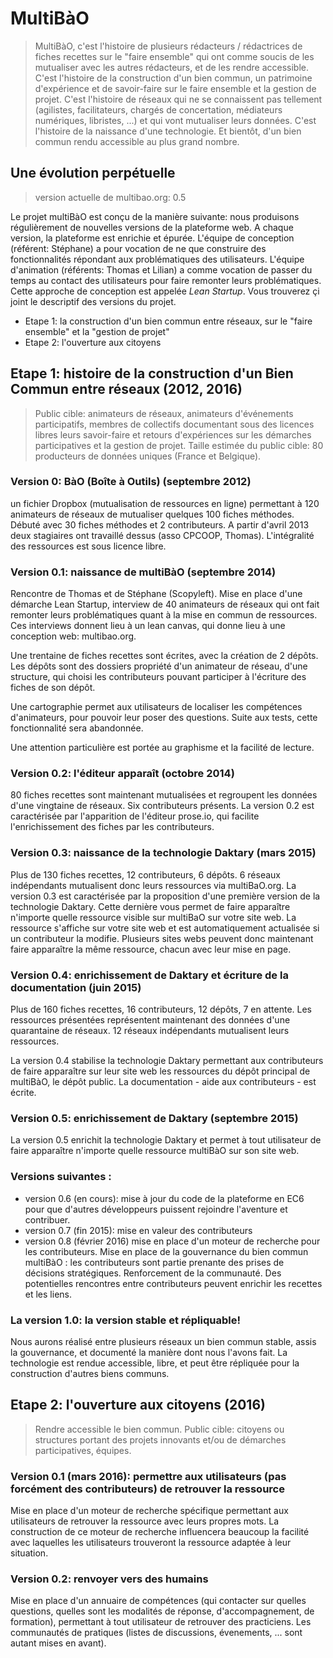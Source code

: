 # MultiBàO

> MultiBàO, c'est l'histoire de plusieurs rédacteurs / rédactrices de fiches recettes sur le "faire ensemble" qui ont comme soucis de les mutualiser avec les autres rédacteurs, et de les rendre accessible. C'est l'histoire de la construction d'un bien commun, un patrimoine d'expérience et de savoir-faire sur le faire ensemble et la gestion de projet. C'est l'histoire de réseaux qui ne se connaissent pas tellement (agilistes, facilitateurs, chargés de concertation, médiateurs numériques, libristes, ...) et qui vont mutualiser leurs données. C'est l'histoire de la naissance d'une technologie. Et bientôt, d'un bien commun rendu accessible au plus grand nombre. 

## Une évolution perpétuelle 

> version actuelle de multibao.org: 0.5

Le projet multiBàO est conçu de la manière suivante: nous produisons régulièrement de nouvelles versions de la plateforme web. A chaque version, la plateforme est enrichie et épurée. L'équipe de conception (référent: Stéphane) a pour vocation de ne que construire des fonctionnalités répondant aux problématiques des utilisateurs. L'équipe d'animation (référents: Thomas et Lilian) a comme vocation de passer du temps au contact des utilisateurs pour faire remonter leurs problématiques. Cette approche de conception est appelée *Lean Startup*. Vous trouverez çi joint le descriptif des versions du projet. 

* Etape 1: la construction d'un bien commun entre réseaux, sur le "faire ensemble" et la "gestion de projet" 
* Etape 2: l'ouverture aux citoyens

## Etape 1: histoire de la construction d'un Bien Commun entre réseaux (2012, 2016)

> Public cible: animateurs de réseaux, animateurs d'événements participatifs, membres de collectifs documentant sous des licences libres leurs savoir-faire et retours d'expériences sur les démarches participatives et la gestion de projet. Taille estimée du public cible: 80 producteurs de données uniques (France et Belgique).

### Version 0: BàO (Boîte à Outils) (septembre 2012)

un fichier Dropbox (mutualisation de ressources en ligne) permettant à 120 animateurs de réseaux de mutualiser quelques 100 fiches méthodes. Débuté avec 30 fiches méthodes et 2 contributeurs. A partir d'avril 2013 deux stagiaires ont travaillé dessus (asso CPCOOP, Thomas). L'intégralité des ressources est sous licence libre. 

### Version 0.1: naissance de multiBàO (septembre 2014) 

Rencontre de Thomas et de Stéphane (Scopyleft). Mise en place d'une démarche Lean Startup, interview de 40 animateurs de réseaux qui ont fait remonter leurs problématiques quant à la mise en commun de ressources. Ces interviews donnent lieu à un lean canvas, qui donne lieu à une conception web: multibao.org. 

Une trentaine de fiches recettes sont écrites, avec la création de 2 dépôts. Les dépôts sont des dossiers propriété d'un animateur de réseau, d'une structure, qui choisi les contributeurs pouvant participer à l'écriture des fiches de son dépôt. 

Une cartographie permet aux utilisateurs de localiser les compétences d'animateurs, pour pouvoir leur poser des questions. Suite aux tests, cette fonctionnalité sera abandonnée. 

Une attention particulière est portée au graphisme et la facilité de lecture. 

### Version 0.2: l'éditeur apparaît (octobre 2014)

80 fiches recettes sont maintenant mutualisées et regroupent les données d'une vingtaine de réseaux. Six contributeurs présents. La version 0.2 est caractérisée par l'apparition de l'éditeur prose.io, qui facilite l'enrichissement des fiches par les contributeurs. 

### Version 0.3: naissance de la technologie Daktary (mars 2015)

Plus de 130 fiches recettes, 12 contributeurs, 6 dépôts. 6 réseaux indépendants mutualisent donc leurs ressources via multiBaO.org. La version 0.3 est caractérisée par la proposition d'une première version de la technologie Daktary. Cette dernière vous permet de faire apparaître n'importe quelle ressource visible sur multiBaO sur votre site web. La ressource s'affiche sur votre site web et est automatiquement actualisée si un contributeur la modifie. Plusieurs sites webs peuvent donc maintenant faire apparaître la même ressource, chacun avec leur mise en page. 

### Version 0.4: enrichissement de Daktary et écriture de la documentation (juin 2015)

Plus de 160 fiches recettes, 16 contributeurs, 12 dépôts, 7 en attente. Les ressources présentées représentent maintenant des données d'une quarantaine de réseaux. 12 réseaux indépendants mutualisent leurs ressources. 

La version 0.4 stabilise la technologie Daktary permettant aux contributeurs de faire apparaître sur leur site web les ressources du dépôt principal de multiBàO, le dépôt public. La documentation - aide aux contributeurs - est écrite. 

### Version 0.5: enrichissement de Daktary (septembre 2015)

La version 0.5 enrichit la technologie Daktary et permet à tout utilisateur de faire apparaître n'importe quelle ressource multiBàO sur son site web. 

### Versions suivantes : 

* version 0.6 (en cours): mise à jour du code de la plateforme en EC6 pour que d'autres développeurs puissent rejoindre l'aventure et contribuer. 
* version 0.7 (fin 2015): mise en valeur des contributeurs
* version 0.8 (février 2016) mise en place d'un moteur de recherche pour les contributeurs. Mise en place de la gouvernance du bien commun multiBàO : les contributeurs sont partie prenante des prises de décisions stratégiques. Renforcement de la communauté. Des potentielles rencontres entre contributeurs peuvent enrichir les recettes et les liens. 

### La version 1.0: la version stable et répliquable! 

Nous aurons réalisé entre plusieurs réseaux un bien commun stable, assis la gouvernance, et documenté la manière dont nous l'avons fait. La technologie est rendue accessible, libre, et peut être répliquée pour la construction d'autres biens communs. 

## Etape 2: l'ouverture aux citoyens (2016)

> Rendre accessible le bien commun. Public cible: citoyens ou structures portant des projets innovants et/ou de démarches participatives, équipes. 

### Version 0.1 (mars 2016): permettre aux utilisateurs (pas forcément des contributeurs) de retrouver la ressource

Mise en place d'un moteur de recherche spécifique permettant aux utilisateurs de retrouver la ressource avec leurs propres mots. La construction de ce moteur de recherche influencera beaucoup la facilité avec laquelles les utilisateurs trouveront la ressource adaptée à leur situation. 

### Version 0.2: renvoyer vers des humains

Mise en place d'un annuaire de compétences (qui contacter sur quelles questions, quelles sont les modalités de réponse, d'accompagnement, de formation), permettant à tout utilisateur de retrouver des practiciens. Les communautés de pratiques (listes de discussions, évenements, ... sont autant mises en avant). 




